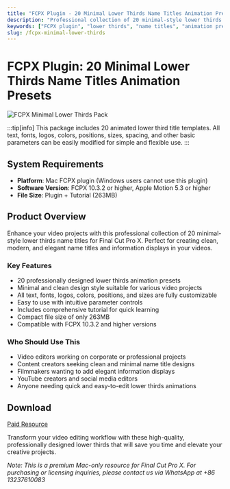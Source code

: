```yaml
---
title: "FCPX Plugin - 20 Minimal Lower Thirds Name Titles Animation Presets"
description: "Professional collection of 20 minimal-style lower thirds name titles for Final Cut Pro X with fully customizable parameters"
keywords: ["FCPX plugin", "lower thirds", "name titles", "animation presets", "video editing", "motion graphics", "Mac only"]
slug: /fcpx-minimal-lower-thirds
---
```

<!--Above is frontmatter Part-generate depend on content meet Google Seo, you need to balance automation efficiency with Google’s core ranking factors—especially E-E-A-T (Experience, Expertise, Authoritativeness, Trustworthiness), -->

<!--First Part-This is Title -->
# FCPX Plugin: 20 Minimal Lower Thirds Name Titles Animation Presets

<!--Second Part-This is First Banner -->
![FCPX Minimal Lower Thirds Pack](/img/FCPX-Minimal-Lower-Thirds-Pack.jpg)

:::tip[info]
This package includes 20 animated lower third title templates. All text, fonts, logos, colors, positions, sizes, spacing, and other basic parameters can be easily modified for simple and flexible use.
:::

## System Requirements

- **Platform**: Mac FCPX plugin (Windows users cannot use this plugin)
- **Software Version**: FCPX 10.3.2 or higher, Apple Motion 5.3 or higher
- **File Size**: Plugin + Tutorial (263MB)

## Product Overview

Enhance your video projects with this professional collection of 20 minimal-style lower thirds name titles for Final Cut Pro X. Perfect for creating clean, modern, and elegant name titles and information displays in your videos.

### Key Features

- 20 professionally designed lower thirds animation presets
- Minimal and clean design style suitable for various video projects
- All text, fonts, logos, colors, positions, and sizes are fully customizable
- Easy to use with intuitive parameter controls
- Includes comprehensive tutorial for quick learning
- Compact file size of only 263MB
- Compatible with FCPX 10.3.2 and higher versions

### Who Should Use This

- Video editors working on corporate or professional projects
- Content creators seeking clean and minimal name title designs
- Filmmakers wanting to add elegant information displays
- YouTube creators and social media editors
- Anyone needing quick and easy-to-edit lower thirds animations

<!-- The Last Part-Download -->
## Download

[Paid Resource]((https://wa.me/8613237610083))

Transform your video editing workflow with these high-quality, professionally designed lower thirds that will save you time and elevate your creative projects.

*Note: This is a premium Mac-only resource for Final Cut Pro X. For purchasing or licensing inquiries, please contact us via WhatsApp at +86 13237610083*